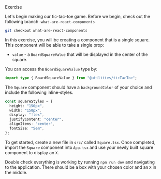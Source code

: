 Exercise

Let's begin making our tic-tac-toe game. Before we begin, check out the following branch: `what-are-react-components`

```sh
git checkout what-are-react-components
```

In this exercise, you will be creating a component that is a single square. This component will be able to take a single prop:

- `value` - a `BoardSquareValue` that will be displayed in the center of the square.

You can access the `BoardSquareValue` type by:

```ts
import type { BoardSquareValue } from "@utilities/ticTacToe";
```

The `Square` component should have a `backgroundColor` of your choice and include the following inline-styles.

```ts
const squareStyles = {
  height: "150px",
  width: "150px",
  display: "flex",
  justifyContent: "center",
  alignItems: "center",
  fontSize: "5em",
};
```

To get started, create a new file in `src/` called `Square.tsx`. Once completed, import the `Square` component into `App.tsx` and use your newly built square component to display an `X`.

Double check everything is working by running `npm run dev` and navigating to the application. There should be a box with your chosen color and an `X` in the middle.
